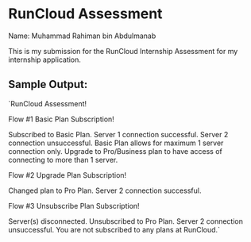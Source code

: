 # RunCloud Assessment

Name: Muhammad Rahiman bin Abdulmanab

This is my submission for the RunCloud Internship Assessment for my internship application.

## Sample Output:

`RunCloud Assessment!


Flow #1 Basic Plan Subscription!

Subscribed to Basic Plan.
Server 1 connection successful.
Server 2 connection unsuccessful. Basic Plan allows for maximum 1 server connection only.
Upgrade to Pro/Business plan to have access of connecting to more than 1 server.

Flow #2 Upgrade Plan Subscription!

Changed plan to Pro Plan.
Server 2 connection successful.

Flow #3 Unsubscribe Plan Subscription!

Server(s) disconnected. Unsubscribed to Pro Plan.
Server 2 connection unsuccessful. You are not subscribed to any plans at RunCloud.`
